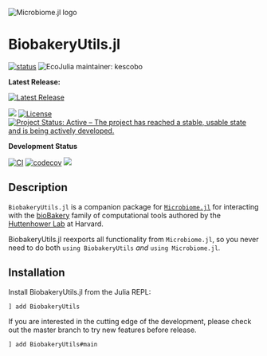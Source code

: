 ![Microbiome.jl logo](https://github.com/EcoJulia/Microbiome.jl/blob/master/logo.png)

# BiobakeryUtils.jl

[![status](https://joss.theoj.org/papers/450fa18f47932c5fd3b837edeac91440/status.svg)](https://joss.theoj.org/papers/450fa18f47932c5fd3b837edeac91440) ![EcoJulia maintainer: kescobo](https://img.shields.io/badge/EcoJulia%20Maintainer-kescobo-blue.svg)

**Latest Release:**

[![Latest Release](https://img.shields.io/github/release/EcoJulia/BiobakeryUtils.jl.svg)](https://github.com/EcoJulia/BiobakeryUtils.jl/releases/latest)

[![](https://img.shields.io/badge/docs-stable-blue.svg)](http://docs.ecojulia.org/BiobakeryUtils.jl/stable/)
[![License](https://img.shields.io/badge/license-MIT-green.svg)](https://github.com/EcoJulia/BiobakeryUtils.jl/blob/master/LICENSE)
[![Project Status: Active – The project has reached a stable, usable state and is being actively developed.](https://www.repostatus.org/badges/latest/active.svg)](https://www.repostatus.org/#active)


**Development Status**

[![CI](https://github.com/EcoJulia/BiobakeryUtils.jl/workflows/CI/badge.svg)](https://github.com/EcoJulia/BiobakeryUtils.jl/actions?query=workflow%3ACI)
[![codecov](https://codecov.io/gh/EcoJulia/BiobakeryUtils.jl/branch/main/graph/badge.svg?token=F6TAE5dppU)](https://codecov.io/gh/EcoJulia/BiobakeryUtils.jl)
[![](https://img.shields.io/badge/docs-latest-blue.svg)](http://docs.ecojulia.org/BiobakeryUtils.jl/latest/)

## Description

`BiobakeryUtils.jl` is a companion package for [`Microbiome.jl`](https://github.com/EcoJulia/Microbiome.jl)
for interacting with the [bioBakery](https://github.com/biobakery/biobakery/wiki)
family of computational tools
authored by the [Huttenhower Lab](http://huttenhower.sph.harvard.edu/) at Harvard.

BiobakeryUtils.jl reexports all functionality from `Microbiome.jl`,
so you never need to do both `using BiobakeryUtils` _and_ `using Microbiome.jl`.

## Installation

Install BiobakeryUtils.jl from the Julia REPL:

```
] add BiobakeryUtils
```

If you are interested in the cutting edge of the development, please check out
the master branch to try new features before release.

```
] add BiobakeryUtils#main
```
